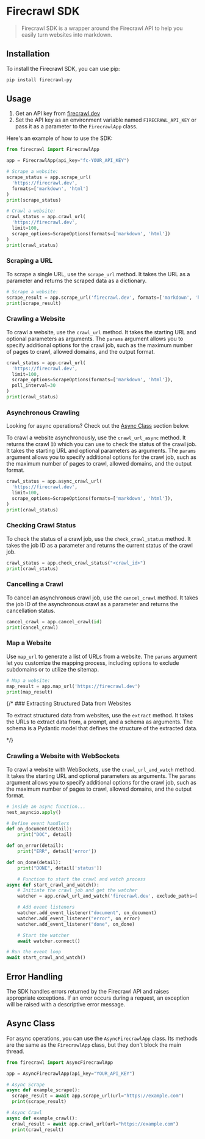 # Firecrawl  SDK

> Firecrawl SDK is a wrapper around the Firecrawl API to help you easily turn websites into markdown.

## Installation

To install the Firecrawl  SDK, you can use pip:

```bash 
pip install firecrawl-py
```

## Usage

1. Get an API key from [firecrawl.dev](https://firecrawl.dev)
2. Set the API key as an environment variable named `FIRECRAWL_API_KEY` or pass it as a parameter to the `FirecrawlApp` class.

Here's an example of how to use the SDK:

```python 
from firecrawl import FirecrawlApp

app = FirecrawlApp(api_key="fc-YOUR_API_KEY")

# Scrape a website:
scrape_status = app.scrape_url(
  'https://firecrawl.dev', 
  formats=['markdown', 'html']
)
print(scrape_status)

# Crawl a website:
crawl_status = app.crawl_url(
  'https://firecrawl.dev', 
  limit=100, 
  scrape_options=ScrapeOptions(formats=['markdown', 'html'])
)
print(crawl_status)
```

### Scraping a URL

To scrape a single URL, use the `scrape_url` method. It takes the URL as a parameter and returns the scraped data as a dictionary.

```python 
# Scrape a website:
scrape_result = app.scrape_url('firecrawl.dev', formats=['markdown', 'html'])
print(scrape_result)
```

### Crawling a Website

To crawl a website, use the `crawl_url` method. It takes the starting URL and optional parameters as arguments. The `params` argument allows you to specify additional options for the crawl job, such as the maximum number of pages to crawl, allowed domains, and the output format.

```python 
crawl_status = app.crawl_url(
  'https://firecrawl.dev', 
  limit=100, 
  scrape_options=ScrapeOptions(formats=['markdown', 'html']),
  poll_interval=30
)
print(crawl_status)
```

### Asynchronous Crawling

<Tip>Looking for async operations? Check out the [Async Class](#async-class) section below.</Tip>

To crawl a website asynchronously, use the `crawl_url_async` method. It returns the crawl `ID` which you can use to check the status of the crawl job. It takes the starting URL and optional parameters as arguments. The `params` argument allows you to specify additional options for the crawl job, such as the maximum number of pages to crawl, allowed domains, and the output format.

```python 
crawl_status = app.async_crawl_url(
  'https://firecrawl.dev', 
  limit=100, 
  scrape_options=ScrapeOptions(formats=['markdown', 'html']),
)
print(crawl_status)
```

### Checking Crawl Status

To check the status of a crawl job, use the `check_crawl_status` method. It takes the job ID as a parameter and returns the current status of the crawl job.

```python 
crawl_status = app.check_crawl_status("<crawl_id>")
print(crawl_status)
```

### Cancelling a Crawl

To cancel an asynchronous crawl job, use the `cancel_crawl` method. It takes the job ID of the asynchronous crawl as a parameter and returns the cancellation status.

```python 
cancel_crawl = app.cancel_crawl(id)
print(cancel_crawl)
```

### Map a Website

Use `map_url` to generate a list of URLs from a website. The `params` argument let you customize the mapping process, including options to exclude subdomains or to utilize the sitemap.

```python 
# Map a website:
map_result = app.map_url('https://firecrawl.dev')
print(map_result)
```

{/* ### Extracting Structured Data from Websites

  To extract structured data from websites, use the `extract` method. It takes the URLs to extract data from, a prompt, and a schema as arguments. The schema is a Pydantic model that defines the structure of the extracted data.

  <ExtractPythonShort /> */}

### Crawling a Website with WebSockets

To crawl a website with WebSockets, use the `crawl_url_and_watch` method. It takes the starting URL and optional parameters as arguments. The `params` argument allows you to specify additional options for the crawl job, such as the maximum number of pages to crawl, allowed domains, and the output format.

```python 
# inside an async function...
nest_asyncio.apply()

# Define event handlers
def on_document(detail):
    print("DOC", detail)

def on_error(detail):
    print("ERR", detail['error'])

def on_done(detail):
    print("DONE", detail['status'])

    # Function to start the crawl and watch process
async def start_crawl_and_watch():
    # Initiate the crawl job and get the watcher
    watcher = app.crawl_url_and_watch('firecrawl.dev', exclude_paths=['blog/*'], limit=5)

    # Add event listeners
    watcher.add_event_listener("document", on_document)
    watcher.add_event_listener("error", on_error)
    watcher.add_event_listener("done", on_done)

    # Start the watcher
    await watcher.connect()

# Run the event loop
await start_crawl_and_watch()
```

## Error Handling

The SDK handles errors returned by the Firecrawl API and raises appropriate exceptions. If an error occurs during a request, an exception will be raised with a descriptive error message.

## Async Class

For async operations, you can use the `AsyncFirecrawlApp` class. Its methods are the same as the `FirecrawlApp` class, but they don't block the main thread.

```python 
from firecrawl import AsyncFirecrawlApp

app = AsyncFirecrawlApp(api_key="YOUR_API_KEY")

# Async Scrape
async def example_scrape():
  scrape_result = await app.scrape_url(url="https://example.com")
  print(scrape_result)

# Async Crawl
async def example_crawl():
  crawl_result = await app.crawl_url(url="https://example.com")
  print(crawl_result)
```